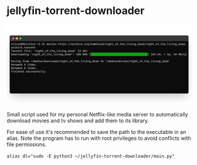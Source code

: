 # jellyfin-torrent-downloader
![screenshot](screenshot.png)

Small script used for my personal Netflix-like media server to automatically download movies and tv shows 
and add them to its library. 

For ease of use it's recommended to save the path to the executable in an alias.
Note the program has to run with root privileges to avoid conflicts with file permissions.   

`alias dl="sudo -E python3 ~/jellyfin-torrent-downloader/main.py"`
